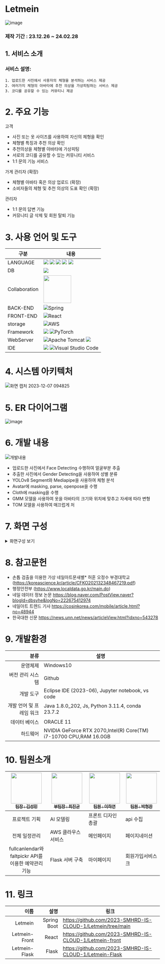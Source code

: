 # Letmein
![image](https://private-user-images.githubusercontent.com/123911778/310373079-9d6f2df8-5241-4118-bd39-bbd0adcf6fdb.png?jwt=eyJhbGciOiJIUzI1NiIsInR5cCI6IkpXVCJ9.eyJpc3MiOiJnaXRodWIuY29tIiwiYXVkIjoicmF3LmdpdGh1YnVzZXJjb250ZW50LmNvbSIsImtleSI6ImtleTUiLCJleHAiOjE3MDk3MDM2MTgsIm5iZiI6MTcwOTcwMzMxOCwicGF0aCI6Ii8xMjM5MTE3NzgvMzEwMzczMDc5LTlkNmYyZGY4LTUyNDEtNDExOC1iZDM5LWJiZDBhZGNmNmZkYi5wbmc_WC1BbXotQWxnb3JpdGhtPUFXUzQtSE1BQy1TSEEyNTYmWC1BbXotQ3JlZGVudGlhbD1BS0lBVkNPRFlMU0E1M1BRSzRaQSUyRjIwMjQwMzA2JTJGdXMtZWFzdC0xJTJGczMlMkZhd3M0X3JlcXVlc3QmWC1BbXotRGF0ZT0yMDI0MDMwNlQwNTM1MThaJlgtQW16LUV4cGlyZXM9MzAwJlgtQW16LVNpZ25hdHVyZT0zNDc1ODBlYWNjMDMyNGFlM2ZiOGE2ZDBmY2FhNDgwZTM3ZTgzNTFlOWQxZjliN2ZiMTFiNDYyMzcyNmQzOTA5JlgtQW16LVNpZ25lZEhlYWRlcnM9aG9zdCZhY3Rvcl9pZD0wJmtleV9pZD0wJnJlcG9faWQ9MCJ9.DgQ8048HdWjTkS46cIX73ILVESz-GkR0p9k4T4SHr10)


### 제작 기간 : 23.12.26 ~ 24.02.28

## 1. 서비스 소개

   ### 서비스 설명:


    1. 업로드한 사진에서 사용자의 체형을 분석하는 서비스 제공
    2. 여러가지 체형의 아바타에 추천 의상을 가상피팅하는 서비스 제공
    3. 코디를 공유할 수 있는 커뮤티니 제공

# 2. 주요 기능

고객
   - 사진 또는 옷 사이즈를 사용하여 자신의 체형을 확인
   - 체형별 특징과 추천 의상 확인
   - 추천의상을 체형별 아바타에 가상피팅
   - 서로의 코디를 공유할 수 있는 커뮤니티 서비스
   - 1:1 문의 기능 서비스


가게 관리자 (확장)
   - 체형별 아바타 혹은 의상 업로드 (확장)
   - 소비자들의 체형 및 추천 의상의 도표 확인 (확장)

관리자
   - 1:1 문의 답변 기능
   - 커뮤니티 글 삭제 및 회원 탈퇴 기능


# 3. 사용 언어 및 도구
| 구분         | 내용               |
|--------------|-------------------|
| LANGUAGE    | <img src="https://img.shields.io/badge/Java-ED8B00?style=for-the-badge&logo=openjdk&logoColor=white" /> <img src="https://img.shields.io/badge/Python-14354C?style=for-the-badge&logo=python&logoColor=white" /> <img src="https://img.shields.io/badge/HTML-239120?style=for-the-badge&logo=html5&logoColor=white" /> <img src="https://img.shields.io/badge/JavaScript-F7DF1E?style=for-the-badge&logo=JavaScript&logoColor=white" /> <img src="https://img.shields.io/badge/CSS-239120?style=for-the-badge&logo=css3&logoColor=white" /> |
| DB  | <img src="https://img.shields.io/badge/Oracle-F80000?style=for-the-badge&logo=oracle&logoColor=black" />|
| Collaboration |<img src="https://bookface-images.s3.amazonaws.com/logos/1f147b7526b12554a4ea7cd2312a694892459acc.png?1630010761" width="90"> |
| BACK-END  |  ![Spring](https://img.shields.io/badge/spring-%236DB33F.svg?style=for-the-badge&logo=spring&logoColor=white)|
| FRONT-END  | ![React](https://img.shields.io/badge/react-%2320232a.svg?style=for-the-badge&logo=react&logoColor=%2361DAFB)|
| storage   | ![AWS](https://img.shields.io/badge/AWS-%23FF9900.svg?style=for-the-badge&logo=amazon-aws&logoColor=white) |
| Framework | <img src="https://img.shields.io/badge/TensorFlow-FF6F00?style=for-the-badge&logo=tensorflow&logoColor=white" />  ![PyTorch](https://img.shields.io/badge/PyTorch-%23EE4C2C.svg?style=for-the-badge&logo=PyTorch&logoColor=white)  |
| WebServer    | ![Apache Tomcat](https://img.shields.io/badge/apache%20tomcat-%23F8DC75.svg?style=for-the-badge&logo=apache-tomcat&logoColor=black) <img src="https://img.shields.io/badge/Flask-000000?style=for-the-badge&logo=flask&logoColor=white" />   |
| IDE   | <img src="https://img.shields.io/badge/Eclipse-2C2255?style=for-the-badge&logo=eclipse&logoColor=white" /> ![Visual Studio Code](https://img.shields.io/badge/Visual%20Studio%20Code-0078d7.svg?style=for-the-badge&logo=visual-studio-code&logoColor=white)|



# 4. 시스템 아키텍처

![화면 캡처 2023-12-07 094825](https://private-user-images.githubusercontent.com/123911778/310373246-6dbacfd7-fc0f-4e7d-9cb6-34b12eb467b2.png?jwt=eyJhbGciOiJIUzI1NiIsInR5cCI6IkpXVCJ9.eyJpc3MiOiJnaXRodWIuY29tIiwiYXVkIjoicmF3LmdpdGh1YnVzZXJjb250ZW50LmNvbSIsImtleSI6ImtleTUiLCJleHAiOjE3MDk3MDM1MTIsIm5iZiI6MTcwOTcwMzIxMiwicGF0aCI6Ii8xMjM5MTE3NzgvMzEwMzczMjQ2LTZkYmFjZmQ3LWZjMGYtNGU3ZC05Y2I2LTM0YjEyZWI0NjdiMi5wbmc_WC1BbXotQWxnb3JpdGhtPUFXUzQtSE1BQy1TSEEyNTYmWC1BbXotQ3JlZGVudGlhbD1BS0lBVkNPRFlMU0E1M1BRSzRaQSUyRjIwMjQwMzA2JTJGdXMtZWFzdC0xJTJGczMlMkZhd3M0X3JlcXVlc3QmWC1BbXotRGF0ZT0yMDI0MDMwNlQwNTMzMzJaJlgtQW16LUV4cGlyZXM9MzAwJlgtQW16LVNpZ25hdHVyZT0yMmMyOGVhNDMyZmJmZjc3MTZmMDkxNDY4YWEyZGUxNjQxZGE2YzZmY2RmOTU0MTg3M2Y3MGRjOTcyMzdhOWIzJlgtQW16LVNpZ25lZEhlYWRlcnM9aG9zdCZhY3Rvcl9pZD0wJmtleV9pZD0wJnJlcG9faWQ9MCJ9.3H3wrPUNCayJbt1kP2Di9K-hpTyWoc76K8Re0EBmfDw)



# 5. ER 다이어그램

![image](https://private-user-images.githubusercontent.com/123911778/310373071-7ad2409c-7309-4c30-93e2-094589d994c4.png?jwt=eyJhbGciOiJIUzI1NiIsInR5cCI6IkpXVCJ9.eyJpc3MiOiJnaXRodWIuY29tIiwiYXVkIjoicmF3LmdpdGh1YnVzZXJjb250ZW50LmNvbSIsImtleSI6ImtleTUiLCJleHAiOjE3MDk3MDM1NDIsIm5iZiI6MTcwOTcwMzI0MiwicGF0aCI6Ii8xMjM5MTE3NzgvMzEwMzczMDcxLTdhZDI0MDljLTczMDktNGMzMC05M2UyLTA5NDU4OWQ5OTRjNC5wbmc_WC1BbXotQWxnb3JpdGhtPUFXUzQtSE1BQy1TSEEyNTYmWC1BbXotQ3JlZGVudGlhbD1BS0lBVkNPRFlMU0E1M1BRSzRaQSUyRjIwMjQwMzA2JTJGdXMtZWFzdC0xJTJGczMlMkZhd3M0X3JlcXVlc3QmWC1BbXotRGF0ZT0yMDI0MDMwNlQwNTM0MDJaJlgtQW16LUV4cGlyZXM9MzAwJlgtQW16LVNpZ25hdHVyZT0yZTU5ZTBhYThjOTdlMzQ1NzY5MjY3NTc0ZjMzOGMxYzVlODkzOWU4MThmYTI0MDViZWFkN2I5ZTQ4ZDkzM2E3JlgtQW16LVNpZ25lZEhlYWRlcnM9aG9zdCZhY3Rvcl9pZD0wJmtleV9pZD0wJnJlcG9faWQ9MCJ9.vGnFRcAXFmcsfx7H3ZI-Qo7g5YcB1tDS9wErjqAkUWQ)




# 6. 개발 내용
![개발내용](https://private-user-images.githubusercontent.com/123911778/310373076-870be38a-0c15-4ff3-8274-42b18053d1df.png?jwt=eyJhbGciOiJIUzI1NiIsInR5cCI6IkpXVCJ9.eyJpc3MiOiJnaXRodWIuY29tIiwiYXVkIjoicmF3LmdpdGh1YnVzZXJjb250ZW50LmNvbSIsImtleSI6ImtleTUiLCJleHAiOjE3MDk3MDM1NDIsIm5iZiI6MTcwOTcwMzI0MiwicGF0aCI6Ii8xMjM5MTE3NzgvMzEwMzczMDc2LTg3MGJlMzhhLTBjMTUtNGZmMy04Mjc0LTQyYjE4MDUzZDFkZi5wbmc_WC1BbXotQWxnb3JpdGhtPUFXUzQtSE1BQy1TSEEyNTYmWC1BbXotQ3JlZGVudGlhbD1BS0lBVkNPRFlMU0E1M1BRSzRaQSUyRjIwMjQwMzA2JTJGdXMtZWFzdC0xJTJGczMlMkZhd3M0X3JlcXVlc3QmWC1BbXotRGF0ZT0yMDI0MDMwNlQwNTM0MDJaJlgtQW16LUV4cGlyZXM9MzAwJlgtQW16LVNpZ25hdHVyZT00N2M2NWU0ZjEzZDZjMDdjMTQ4M2U5YjJhOWQ0OWZhYjAwN2Q3MjA2ODZiYzdhNzM1ZWI4MzIxM2VkYjE4NTgzJlgtQW16LVNpZ25lZEhlYWRlcnM9aG9zdCZhY3Rvcl9pZD0wJmtleV9pZD0wJnJlcG9faWQ9MCJ9.CsBWPPRjk1gSPlF0K5B2BH56NRDLTzhzgF2sBA5-wJs)

- 업로드한 사진에서 Face Detecting 수행하여 얼굴부분 추출
- 추출한 사진에서 Gender Detecting을 사용하여 성별 분류
- YOLOv8 Segment와 Mediapipe을 사용하여 체형 분석
- Avatar에 masking, parse, openpose을 수행
- Cloth에 masking을 수행
- GMM 모델을 사용하여 옷을 아바타의 크기와 위치에 맞추고 자세에 따라 변형
- TOM 모델을 사용하여 매끄럽게 처


# 7. 화면 구성

<details>
    <summary>화면구성 보기</summary>
<!-- summary 아래 한칸 공백 두고 내용 삽입 -->
   
   #### 메인 페이지 & 로그인 페이지
   ![1](https://private-user-images.githubusercontent.com/123911778/310374622-c2dec7bb-8382-436e-bea2-68fffd249e22.png?jwt=eyJhbGciOiJIUzI1NiIsInR5cCI6IkpXVCJ9.eyJpc3MiOiJnaXRodWIuY29tIiwiYXVkIjoicmF3LmdpdGh1YnVzZXJjb250ZW50LmNvbSIsImtleSI6ImtleTUiLCJleHAiOjE3MDk3MDM5NDAsIm5iZiI6MTcwOTcwMzY0MCwicGF0aCI6Ii8xMjM5MTE3NzgvMzEwMzc0NjIyLWMyZGVjN2JiLTgzODItNDM2ZS1iZWEyLTY4ZmZmZDI0OWUyMi5wbmc_WC1BbXotQWxnb3JpdGhtPUFXUzQtSE1BQy1TSEEyNTYmWC1BbXotQ3JlZGVudGlhbD1BS0lBVkNPRFlMU0E1M1BRSzRaQSUyRjIwMjQwMzA2JTJGdXMtZWFzdC0xJTJGczMlMkZhd3M0X3JlcXVlc3QmWC1BbXotRGF0ZT0yMDI0MDMwNlQwNTQwNDBaJlgtQW16LUV4cGlyZXM9MzAwJlgtQW16LVNpZ25hdHVyZT0xMzc1ZjM0ZmZiNGQyNjZhODE3Yjk2OGJhODgxYWNhNzVkN2QzNzk2NTNiYWJmYmQ4ZTM0N2E3YjliNDZkZmYwJlgtQW16LVNpZ25lZEhlYWRlcnM9aG9zdCZhY3Rvcl9pZD0wJmtleV9pZD0wJnJlcG9faWQ9MCJ9.q_90DRxW_41yUxdJ9gr2zOq7w2uT7zmuq7sCvgLDcQU)
   #### 체형 분석 페이지
   ![2](https://private-user-images.githubusercontent.com/123911778/310374630-48e092a7-104c-45c3-a1a2-19343e89776e.png?jwt=eyJhbGciOiJIUzI1NiIsInR5cCI6IkpXVCJ9.eyJpc3MiOiJnaXRodWIuY29tIiwiYXVkIjoicmF3LmdpdGh1YnVzZXJjb250ZW50LmNvbSIsImtleSI6ImtleTUiLCJleHAiOjE3MDk3MDM5NDAsIm5iZiI6MTcwOTcwMzY0MCwicGF0aCI6Ii8xMjM5MTE3NzgvMzEwMzc0NjMwLTQ4ZTA5MmE3LTEwNGMtNDVjMy1hMWEyLTE5MzQzZTg5Nzc2ZS5wbmc_WC1BbXotQWxnb3JpdGhtPUFXUzQtSE1BQy1TSEEyNTYmWC1BbXotQ3JlZGVudGlhbD1BS0lBVkNPRFlMU0E1M1BRSzRaQSUyRjIwMjQwMzA2JTJGdXMtZWFzdC0xJTJGczMlMkZhd3M0X3JlcXVlc3QmWC1BbXotRGF0ZT0yMDI0MDMwNlQwNTQwNDBaJlgtQW16LUV4cGlyZXM9MzAwJlgtQW16LVNpZ25hdHVyZT1iYWFkZGEwZjM2NGJiMjZjZDAxYmIzMGUzZDE4MWRmOGM2MGQ5NDdlY2JkZTIwYTY0MWE1MTk4MzVlMDAyOGZjJlgtQW16LVNpZ25lZEhlYWRlcnM9aG9zdCZhY3Rvcl9pZD0wJmtleV9pZD0wJnJlcG9faWQ9MCJ9.38CQLDa1j81c4OdV5h72NiHmwEgx1DHkn_0zc4uKWTM)
   ### 가상피팅 페이지 & 커뮤니티 페이지
   ![3](https://private-user-images.githubusercontent.com/123911778/310374631-24db9259-e153-4006-9eb3-ab21f5d3ece9.png?jwt=eyJhbGciOiJIUzI1NiIsInR5cCI6IkpXVCJ9.eyJpc3MiOiJnaXRodWIuY29tIiwiYXVkIjoicmF3LmdpdGh1YnVzZXJjb250ZW50LmNvbSIsImtleSI6ImtleTUiLCJleHAiOjE3MDk3MDM5NDAsIm5iZiI6MTcwOTcwMzY0MCwicGF0aCI6Ii8xMjM5MTE3NzgvMzEwMzc0NjMxLTI0ZGI5MjU5LWUxNTMtNDAwNi05ZWIzLWFiMjFmNWQzZWNlOS5wbmc_WC1BbXotQWxnb3JpdGhtPUFXUzQtSE1BQy1TSEEyNTYmWC1BbXotQ3JlZGVudGlhbD1BS0lBVkNPRFlMU0E1M1BRSzRaQSUyRjIwMjQwMzA2JTJGdXMtZWFzdC0xJTJGczMlMkZhd3M0X3JlcXVlc3QmWC1BbXotRGF0ZT0yMDI0MDMwNlQwNTQwNDBaJlgtQW16LUV4cGlyZXM9MzAwJlgtQW16LVNpZ25hdHVyZT1kZGMyZTNmNmVlNzU3YmNjNmFmODBiYWI0YmUyZjFjZWM4NDZmNGQ1MDc3ZGUyMGMzZmYzNDg5YzYzZTA1ZDBjJlgtQW16LVNpZ25lZEhlYWRlcnM9aG9zdCZhY3Rvcl9pZD0wJmtleV9pZD0wJnJlcG9faWQ9MCJ9.Sf5m0RBegzZxAcq48koupqup0ZJt-Si9H7OuGDTqfQw)


   
</details>


# 8. 참고문헌

- 손톱 검출을 이용한 가상 네일아트문새별* 허훈 오정수 부경대학교
(https://koreascience.kr/article/CFKO202132348467219.pdf)
- 행정안전부
(https://www.localdata.go.kr/main.do)
- 네일 데이터 정보 논문
https://blog.naver.com/PostView.naver?blogId=dbsyhe&logNo=222675412974
- 네일아트 트렌드 기사
https://cosinkorea.com/mobile/article.html?no=48944
- 한국대한 신문
https://news.unn.net/news/articleView.html?idxno=543278




# 9. 개발환경
|                     분류 | 설명                                                              |
|-------------------------:|-------------------------------------------------------------------|
| 운영체제                 | Windows10                                                         |
| 버전 관리 시스템         | Github                                                            |
| 개발 도구                | Eclipse IDE (2023-06), Jupyter notebook, vs code                  |
| 개발 언어 및 프레임 워크 | Java 1.8.0_202, Js, Python 3.11.4, conda 23.7.2                   |
| 데이터 베이스            | ORACLE 11                                                         |
| 하드웨어                 | NVIDIA GeForce RTX 2070,Intel(R) Core(TM) i7-10700 CPU,RAM 16.0GB |



# 10. 팀원소개
| <a href="https://github.com/kkksssmmmm"><img src="https://avatars.githubusercontent.com/u/105231826?v=4" width="100px;" height="100px;" alt=""/><br /><sub><b> 팀장 : 김성민</b></sub></a> | <a href="https://github.com/Jinkyun0328"><img src="https://avatars.githubusercontent.com/u/123911778?v=4" width="100px;" alt=""/><br /><sub><b> 부팀장 : 최진균</b></sub></a> | <a href="https://github.com/ggody2"><img src="https://avatars.githubusercontent.com/u/117277864?v=4" width="100px;" alt=""/><br /><sub><b> 팀원 : 이하연</b></sub></a> | <a href="https://github.com/phc1235"><img src="https://avatars.githubusercontent.com/u/142488051?v=4" width="100px;" alt=""/><br /><sub><b> 팀원 : 박형찬</b></sub></a> |
|:-------------------------------------------------------------------------------------------------------------------------------------------------------------------------------------------:|--------------------------------------------------------------------------------------------------------------------------|------------------------------------------------------------------------------------------|--------------------------------------------------------------------------------------------------------------------|
| 프로젝트 기획                                                                                                                                                                              | AI 모델링                                                                                                            | 프론트 디자인 총괄                                                                       | api 수집                                                                                                           | DB 관리                                                                                                               | 로그인서비스                                                                             |
| 전체 일정관리                                                                                                                                                                              | AWS 클라우스 서비스                                                                                                        | 메인페이지                                                                               | 페이지네이션                                                                                                       | 산출물 작성                                                                                                           | 데이터수집 및 전처리                                                                     |
| fullcanlendar와 faltpickr API를 <br>이용한 예약관리 기능                                                                                                                                       | Flask 서버 구축                                                                                                          | 마이페이지                                                                               | 회원가입서비스                                                                                크

# 11. 링크
|                     이름 | 설명                                                              | 링크                                                                |
|-------------------------:|-------------------------------------------------------------------:|-------------------------------------------------------------------|
| Letmein                  | Spring Boot  |      https://github.com/2023-SMHRD-IS-CLOUD-1/Letmein/tree/main                                                              |
| Letmein-Front            | React           |     https://github.com/2023-SMHRD-IS-CLOUD-1/Letmein-front                                                               |
| Letmein-Flask            | Flask            |    https://github.com/2023-SMHRD-IS-CLOUD-1/Letmein-Flask                                                               |







